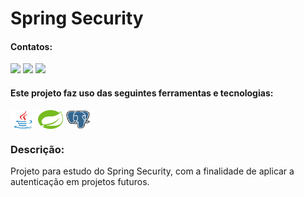 # Spring Security

#### Contatos:

<div>
<a href="https://instagram.com/lucas.olisouza" target="_blank"><img src="https://img.shields.io/badge/-Instagram-%23E4405F?style=for-the-badge&logo=instagram&logoColor=white" target="_blank"></a>
<a href = "mailto:lycasoliveira@gmail.com"><img src="https://img.shields.io/badge/Gmail-D14836?style=for-the-badge&logo=gmail&logoColor=white" target="_blank"></a>
<a href="https://www.linkedin.com/in/lucas-oliveira-de-souza-0318a5174" target="_blank"><img src="https://img.shields.io/badge/-LinkedIn-%230077B5?style=for-the-badge&logo=linkedin&logoColor=white" target="_blank"></a>   
</div>

#### Este projeto faz uso das seguintes ferramentas e tecnologias:

<img align="center" title="Java" height="30" width="40" src="https://raw.githubusercontent.com/devicons/devicon/master/icons/java/java-original.svg">  <img align="center" title="Spring" height="30" width="40" src="https://raw.githubusercontent.com/devicons/devicon/master/icons/spring/spring-original.svg">  <img align="center" title="Postgres" height="30" width="40" src="https://raw.githubusercontent.com/devicons/devicon/master/icons/postgresql/postgresql-original.svg">

### Descrição:
Projeto para estudo do Spring Security, com a finalidade de aplicar a autenticação em projetos futuros.
